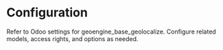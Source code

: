 # Configuration

Refer to Odoo settings for geoengine_base_geolocalize. Configure related models, access rights, and options as needed.
